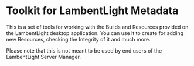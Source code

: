 # Toolkit for LambentLight Metadata

This is a set of tools for working with the Builds and Resources provided on the LambentLight desktop application. You can use it to create for adding new Resources, checking the Integrity of it and much more.

Please note that this is not meant to be used by end users of the LambentLight Server Manager.
